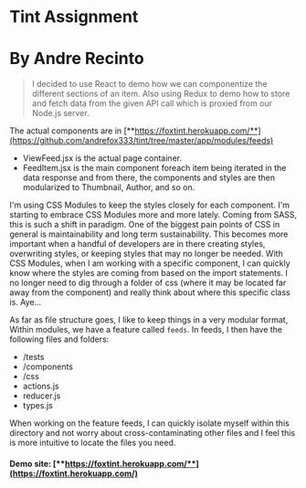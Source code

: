 # Tint Assignment
# By Andre Recinto

> I decided to use React to demo how we can componentize the different sections of an item. Also using Redux to demo how to store and fetch data from the given API call which is proxied from our Node.js server.

The actual components are in [**https://foxtint.herokuapp.com/**](https://github.com/andrefox333/tint/tree/master/app/modules/feeds)

- ViewFeed.jsx is the actual page container.
- FeedItem.jsx is the main component foreach item being iterated in the data response and from there, the components and styles are then modularized to Thumbnail, Author, and so on. 

I'm using CSS Modules to keep the styles closely for each component. I'm starting to embrace CSS Modules more and more lately. Coming from SASS, this is such a shift in paradigm. One of the biggest pain points of CSS in general is maintainability and long term sustainability. This becomes more important when a handful of developers are in there creating styles, overwriting styles, or keeping styles that may no longer be needed. With CSS Modules, when I am working with a specific component, I can quickly know where the styles are coming from based on the import statements. I no longer need to dig through a folder of css (where it may be located far away from the component) and really think about where this specific class is. Aye...

As far as file structure goes, I like to keep things in a very modular format,
Within modules, we have a feature called `feeds`.
In feeds, I then have the following files and folders:
 - /tests
 - /components
 - /css
 - actions.js
 - reducer.js
 - types.js

When working on the feature feeds, I can quickly isolate myself within this directory and not worry about cross-contaminating other files and I feel this is more intuitive to locate the files you need.

#### Demo site: [**https://foxtint.herokuapp.com/**](https://foxtint.herokuapp.com/)

